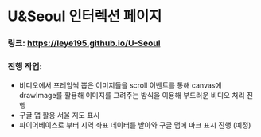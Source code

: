 # U&Seoul 인터렉션 페이지

### 링크: https://leye195.github.io/U-Seoul

### 진행 작업:

- 비디오에서 프레임씩 뽑은 이미지들을 scroll 이벤트를 통해 canvas에 drawImage를 활용해 이미지를 그려주는 방식을 이용해 부드러운 비디오 처리 진행
- 구글 맵 활용 서울 지도 표시
- 파이어베이스로 부터 지역 좌표 데이터를 받아와 구글 맵에 마크 표시 진행 (예정)
